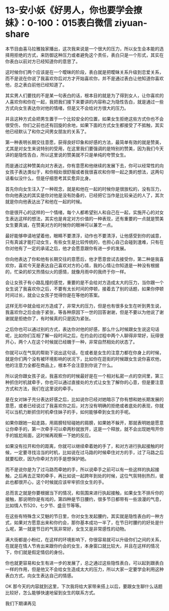 # 13-安小妖《好男人，你也要学会撩妹》：0-100：015表白微信 ziyuan-share

本节目由喜马拉雅独家播出，这次我来说是一个很大的压力，所以女生会本能的选择用拒绝的方式，来防御这种压力或者避免这个责任，表白只是一个形式，其实在你表白以前对方已经知道你的意思了。

这时候你们两个应该是在一个曖昧的阶段，表白就是把曖昧关系升级到恋爱关系，而不是说在你说了我喜欢你后对方才开始喜欢你，并不是通过表白让他知道你喜欢他，总之表白前他已经知道了。

其实男人们要找的不是某一句表白的话，根本目的就是为了得到女人，让你喜欢的人喜欢你和你在一起，我把我们接下来要讲的内容称之为隐性告白，就是通过一些方式向女生表达你对他的情绪，但是又不会给对方很大的压力。

并且这种方式会把男生置于一个比较安全的位置，如果女生拒绝这些方式你也不会很受伤，你们之前也还有回旋的余地，如果下面的方式女生都接受了不抵触，其实他已经默认了和你之间男女朋友的关系了。

第一种表明长期交往意愿，获得良好印象和好感的方法，最简单有效的就是赞美，尤其是对女生来说特别的受用，在这里我们要强调的是特别的赞美，因为我们今天讲的是隐性告白，所以这里说的赞美就不只是单纯的夸赞女生。

而是通过这种赞美向对方表达，你有意愿和他继续的发展下去，你可以经常性的向女孩子表达类似于，和你相处很舒服或者我很喜欢和你带一起之类的想法，这两句话看似没什么，但是仔细思考其实愈异比身。

首先你向女生注入了一种观念，就是和他在一起的时候你是很放松的，没有压力，你向他表达的其实是你对他是没有防备的，已经把它当作是比较亲近的人了，其次就是你向他表达出了和他在一起的时候。

你是很开心的这样的一个情绪，每个人都希望别人和自己在一起，实施开心的对女生表达这样的想法，其实也是肯定对方价值的一种表现，还有重要的一点就是赞美女生要真诚，在赞美对方的时候你的眼神可以兼艺一点。

最好能够申请地望着他，眼睛不要漂浮，动作也不要清浮，让他感受到你的诚意，只有真诚才能打动女生，有些女生是比较传统的，也担心自己会碰到渣难，只有在你对他有了一定的承诺之后，他才会愿意跟你有进一步的发展。

你向他表达了你和他有长期交往的意愿后，他才愿意尝试去接受你，第二种是我喜欢你，喜欢今天是表达自己喜欢对方的心情，我的心情让你知道是一种没有根据的，忙染的却又热情似火的感情，就像月雨中的我终于你一样。

会让女孩子有小路乱撞的感觉，重要的是不会给对方造成太大的压力，当你跟一个女生说了我喜欢你之后，不要有太长时间的停顿，接着去了别的话题，如果你停顿时间过长，就会让女孩子觉得你是在等他的答案。

这样无形中就会给对方造成了，非常大的压力，但是也有很多女生在听到男生说，我喜欢你之后会由于紧张，等各种原因下一世的回答谢谢，但是不要以为他说了谢谢就是拒绝你了，有时候真的只是因为紧张。

之后你也可以通过别的方式，表达你对他的好感，那么什么时候跟女生说这句话呢，比如你们互相了解一段时间之后，在约会的过程中两个人聊得非常好，玩得很开心，两个人在这个时候就已经醜于一种，非常自然相处的状态了。

你就可以在气氛的帮助下说出这句话，在或者是女生的注意力都在你身上的时候，就是你们两个没有被环境影响的状况下，比如你在逛街的时候跟女生说你喜欢他，他的注意力全都在商品上，根本不会注意到你说了什么。

所以说你跟女孩子说，我喜欢你的时候最好是在一个相对私密一点的空间里，第三种抓住时机就牵手，你也可以通过直接处的方式让女生了解你的心意，但是要注意方式和方法，我们在这里说的牵手。

是在女对妹子充分表达好感之后，比如说你已经对她暗示了你有想和她长期发展的意愿，或者已经说过了我喜欢你之后，对方没有明确的拒绝或者底处的表现，你就可以当机力断抓住时机牵住妹子的手，如何能够牵到女生的手呢。

如果你跟她一起走路，用肩膀轻轻碰她的肩膀，如果她不躲开，那就表明她是愿意让你牵手的，第一次牵手可以牵两秒就放开，这是一个释放，就不会出现她甩开你手的尴尬局面，这时候再观察一下她的反应。

如果没有拉开和你的距离，你就可以继续牵着她的手了，和对方进行执起接触的时候，一定要寻找洽当的时机，比如说在过马路的时候牵住对方的手，过了马路之后就要松砍，因为你牵对方的手是想保护她。

而不是说你是为了过马路而牵她的手，所以说牵手之前可以有一些这样的执起接触，之后再去正常的牵手，再比如说一起跨年到处的时候，这位气氛特别热烈，彼此也都很开心，这个时候就应该牢牢抓住女生的手。

总而言之就是你要根据当下的情况，和氛围来进行执起接触，如果女生不排斥你的接触，那说明你是有戏的，第四种是节日腰约，很多节日都带有一些浪漫的气息，比如情人节520，七夕节、盛旦节等等。

在这些有特殊含义艾魅的节日里，你对女生发起腰约，其实就是隐性表白的一种方式，如果对方愿意出来和你约会，那你基本成功一半了，在节日时腰约的好处是什么呢，第一就是节日的气氛非常好，女生又是非常感性的动物。

满大街都是小粉红，在这样的环境影响下，你很容易就可以升级你们之间的关系，在就是在情人节肯出来跟你约会的女生，本身窗口就比较大，并且在这样的情况下，你们就是假定情侣的身份。

你也就更容易和女生有进一步的发展了，总之通过这些隐性表白，可以起到跟表白一样的作用，但是他又不会给女生造成太大的压力，所以大家一定要学会利用这种表白方式，向女生表达自己的情感。

OK 那今天的内容就到这里，下次我将给大家带来搭上以后，要跟女生聊什么话题比较好，怎么能够快速地留到女生的联系方式。

我们下期课再见